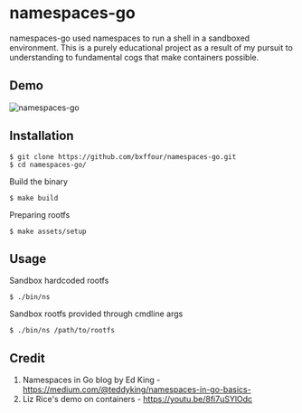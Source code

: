 namespaces-go
=================

namespaces-go used namespaces to run a shell in a sandboxed environment. This is a purely
educational project as a result of my pursuit to understanding to fundamental cogs that 
make containers possible.

Demo
--------------

![namespaces-go](https://vhs.charm.sh/vhs-3cg3qwjrdVCdHXrylLKizb.gif)

Installation
--------------

    $ git clone https://github.com/bxffour/namespaces-go.git
    $ cd namespaces-go/

Build the binary

    $ make build

Preparing rootfs

    $ make assets/setup

Usage
--------------

Sandbox hardcoded rootfs

    $ ./bin/ns

Sandbox rootfs provided through cmdline args

    $ ./bin/ns /path/to/rootfs

Credit
---------------

1. Namespaces in Go blog by Ed King - https://medium.com/@teddyking/namespaces-in-go-basics-
2. Liz Rice's demo on containers - https://youtu.be/8fi7uSYlOdc
